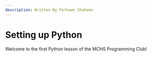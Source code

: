 ```yaml
---
description: Written By Ferhawn Shaheen
---
```


# Setting up Python

Welcome to the first Python lesson of the MCHS Programming Club!



